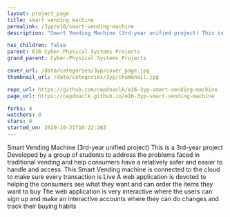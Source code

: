 ```yaml
---
layout: project_page
title: smart vending machine
permalink: /3yp/e16/smart-vending-machine
description: "Smart Vending Machine (3rd-year unified project) This is a 3rd-year project Developed by a group of students to address the problems faced in traditional vending and help consumers have a relatively safer and easier to handle and access. This Smart Vending machine is connected to the cloud to make sure every transaction is Live A web application is devoted to helping the consumers see what they want and can order the items they want to buy The web application is very interactive where the users can sign up and make an interactive accounts where they can do changes and track their buying habits"

has_children: false
parent: E16 Cyber-Physical Systems Projects
grand_parent: Cyber-Physical Systems Projects

cover_url: /data/categories/3yp/cover_page.jpg
thumbnail_url: /data/categories/3yp/thumbnail.jpg

repo_url: https://github.com/cepdnaclk/e16-3yp-smart-vending-machine
page_url: https://cepdnaclk.github.io/e16-3yp-smart-vending-machine

forks: 4
watchers: 0
stars: 0
started_on: 2020-10-21T10:22:20Z
---
```

Smart Vending Machine (3rd-year unified project) This is a 3rd-year project Developed by a group of students to address the problems faced in traditional vending and help consumers have a relatively safer and easier to handle and access. This Smart Vending machine is connected to the cloud to make sure every transaction is Live A web application is devoted to helping the consumers see what they want and can order the items they want to buy The web application is very interactive where the users can sign up and make an interactive accounts where they can do changes and track their buying habits


